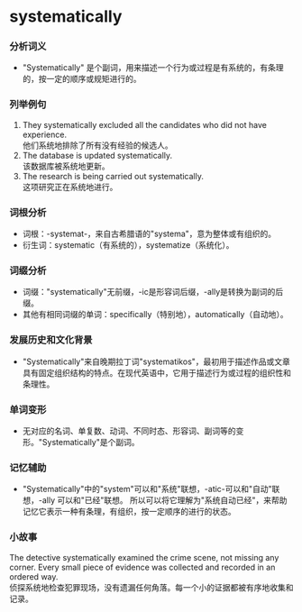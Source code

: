 # systematically

### 分析词义

  

*   "Systematically" 是个副词，用来描述一个行为或过程是有系统的，有条理的，按一定的顺序或规矩进行的。

  

### 列举例句

  

1.  They systematically excluded all the candidates who did not have experience.  
    他们系统地排除了所有没有经验的候选人。
2.  The database is updated systematically.  
    该数据库被系统地更新。
3.  The research is being carried out systematically.  
    这项研究正在系统地进行。

  

### 词根分析

  

*   词根：-systemat-，来自古希腊语的"systema"，意为整体或有组织的。
*   衍生词：systematic（有系统的），systematize（系统化）。

  

### 词缀分析

  

*   词缀："systematically"无前缀，-ic是形容词后缀，-ally是转换为副词的后缀。
*   其他有相同词缀的单词：specifically（特别地），automatically（自动地）。

  

### 发展历史和文化背景

  

*   "Systematically"来自晚期拉丁词"systematikos"，最初用于描述作品或文章具有固定组织结构的特点。在现代英语中，它用于描述行为或过程的组织性和条理性。

  

### 单词变形

  

*   无对应的名词、单复数、动词、不同时态、形容词、副词等的变形。"Systematically"是个副词。

  

### 记忆辅助

  

*   "Systematically"中的"system"可以和"系统"联想，-atic-可以和"自动"联想，-ally 可以和"已经"联想。 所以可以将它理解为"系统自动已经"，来帮助记忆它表示一种有条理，有组织，按一定顺序的进行的状态。

  

### 小故事

  

The detective systematically examined the crime scene, not missing any corner. Every small piece of evidence was collected and recorded in an ordered way.  
侦探系统地检查犯罪现场，没有遗漏任何角落。每一个小的证据都被有序地收集和记录。
